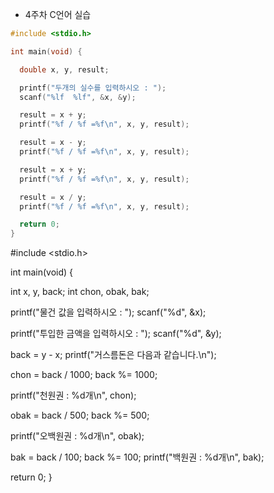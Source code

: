 * 4주차 C언어 실습

```C
#include <stdio.h>

int main(void) {

  double x, y, result;

  printf("두개의 실수를 입력하시오 : ");
  scanf("%lf  %lf", &x, &y);

  result = x + y;
  printf("%f / %f =%f\n", x, y, result);

  result = x - y;
  printf("%f / %f =%f\n", x, y, result);

  result = x + y;
  printf("%f / %f =%f\n", x, y, result);

  result = x / y;
  printf("%f / %f =%f\n", x, y, result);

  return 0;
} 
```
#include <stdio.h>

int main(void) {

  int x, y, back;
  int chon, obak, bak;

  printf("물건 값을 입력하시오 : ");
  scanf("%d", &x);

  printf("투입한 금액을 입력하시오 : ");
  scanf("%d", &y);

  back = y - x;
  printf("거스름돈은 다음과 같습니다.\n");

  chon = back / 1000;
  back %= 1000;

  printf("천원권 : %d개\n", chon);

  obak = back / 500;
  back %= 500;

  printf("오백원권 : %d개\n", obak);

  bak = back / 100;
  back %= 100;
  printf("백원권 : %d개\n", bak);

  return 0;
}
